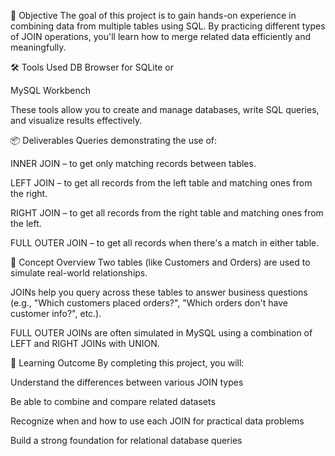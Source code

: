 🎯 Objective
The goal of this project is to gain hands-on experience in combining data from multiple tables using SQL. By practicing different types of JOIN operations, you'll learn how to merge related data efficiently and meaningfully.

🛠 Tools Used
DB Browser for SQLite or

MySQL Workbench

These tools allow you to create and manage databases, write SQL queries, and visualize results effectively.

📦 Deliverables
Queries demonstrating the use of:

INNER JOIN – to get only matching records between tables.

LEFT JOIN – to get all records from the left table and matching ones from the right.

RIGHT JOIN – to get all records from the right table and matching ones from the left.

FULL OUTER JOIN – to get all records when there's a match in either table.

🧩 Concept Overview
Two tables (like Customers and Orders) are used to simulate real-world relationships.

JOINs help you query across these tables to answer business questions (e.g., "Which customers placed orders?", "Which orders don't have customer info?", etc.).

FULL OUTER JOINs are often simulated in MySQL using a combination of LEFT and RIGHT JOINs with UNION.

🧠 Learning Outcome
By completing this project, you will:

Understand the differences between various JOIN types

Be able to combine and compare related datasets

Recognize when and how to use each JOIN for practical data problems

Build a strong foundation for relational database queries
